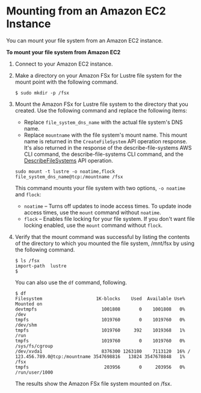 # Mounting from an Amazon EC2 Instance<a name="mounting-ec2-instance"></a>

You can mount your file system from an Amazon EC2 instance\.

**To mount your file system from Amazon EC2**

1. Connect to your Amazon EC2 instance\.

1. Make a directory on your Amazon FSx for Lustre file system for the mount point with the following command\.

   ```
   $ sudo mkdir -p /fsx
   ```

1. Mount the Amazon FSx for Lustre file system to the directory that you created\. Use the following command and replace the following items:
   + Replace `file_system_dns_name` with the actual file system's DNS name\.
   + Replace `mountname` with the file system's mount name\. This mount name is returned in the `CreateFileSystem` API operation response\. It's also returned in the response of the describe\-file\-systems AWS CLI command, the describe\-file\-systems CLI command, and the [DescribeFileSystems](https://docs.aws.amazon.com/APIReference/API_DescribeFileSystems.html) API operation\.

   ```
   sudo mount -t lustre -o noatime,flock file_system_dns_name@tcp:/mountname /fsx
   ```

    This command mounts your file system with two options, `-o noatime` and `flock`: 
   +  `noatime` – Turns off updates to inode access times\. To update inode access times, use the `mount` command without `noatime`\. 
   +  `flock` – Enables file locking for your file system\. If you don't want file locking enabled, use the `mount` command without `flock`\. 

1. Verify that the mount command was successful by listing the contents of the directory to which you mounted the file system, /mnt/fsx by using the following command\.

   ```
   $ ls /fsx
   import-path  lustre
   $
   ```

   You can also use the `df` command, following\.

   ```
   $ df
   Filesystem                    1K-blocks    Used  Available Use% Mounted on
   devtmpfs                        1001808       0    1001808   0% /dev
   tmpfs                           1019760       0    1019760   0% /dev/shm
   tmpfs                           1019760     392    1019368   1% /run
   tmpfs                           1019760       0    1019760   0% /sys/fs/cgroup
   /dev/xvda1                      8376300 1263180    7113120  16% /
   123.456.789.0@tcp:/mountname 3547698816   13824 3547678848   1% /fsx
   tmpfs                            203956       0     203956   0% /run/user/1000
   ```

   The results show the Amazon FSx file system mounted on /fsx\.